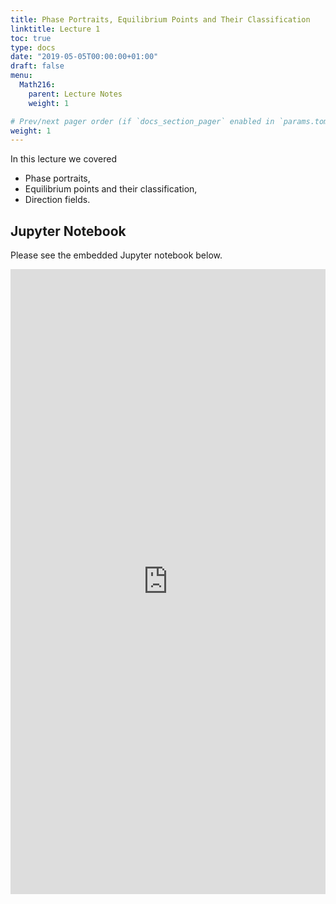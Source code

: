 ```yaml
---
title: Phase Portraits, Equilibrium Points and Their Classification
linktitle: Lecture 1
toc: true
type: docs
date: "2019-05-05T00:00:00+01:00"
draft: false
menu:
  Math216:
    parent: Lecture Notes
    weight: 1

# Prev/next pager order (if `docs_section_pager` enabled in `params.toml`)
weight: 1
---
```

In this lecture we covered

* Phase portraits,
* Equilibrium points and their classification,
* Direction fields.

## Jupyter Notebook
Please see the embedded Jupyter notebook below.

<iframe
      src="https://nbviewer.jupyter.org/github/bilman/Math216ODE/blob/master/216Lecture1_v2.ipynb?flush_cache=true"
      width="100%"
      height="1000px"
      style="border:none;">
    </iframe>
